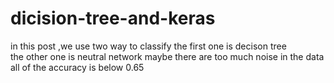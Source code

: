 # dicision-tree-and-keras
in this post ,we use  two way to classify 
the first one is decison tree  
the other one is neutral network
maybe there are too much noise in the data
all of the accuracy   is below 0.65 
